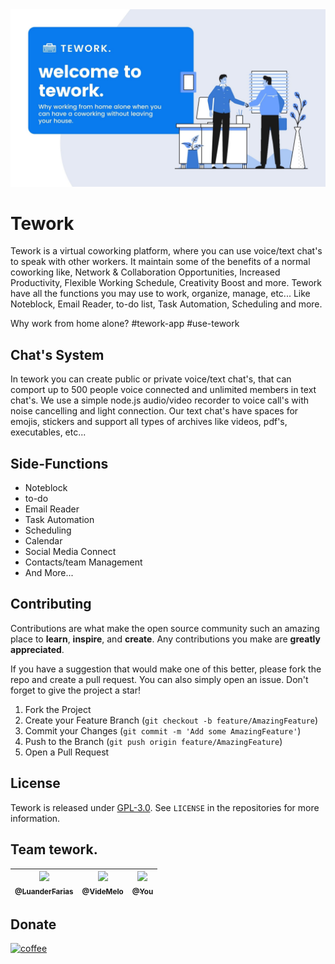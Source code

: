 <a href="https://github.com/tework">
  <kbd>
    <img src="/welcome.jpg" alt="banner"/>
  </kbd>
</a>

# Tework

Tework is a virtual coworking platform, where you can use voice/text chat's to speak with other workers. It maintain some of the benefits of a normal coworking like, Network & Collaboration Opportunities, Increased Productivity, Flexible Working Schedule, Creativity Boost and more. Tework have all the functions you may use to work, organize, manage, etc... Like Noteblock, Email Reader, to-do list, Task Automation, Scheduling and more.

Why work from home alone? #tework-app #use-tework

## Chat's System

In tework you can create public or private voice/text chat's, that can comport up to 500 people voice connected and unlimited members in text chat's. We use a simple node.js audio/video recorder to voice call's with noise cancelling and light connection. Our text chat's have spaces for emojis, stickers and support all types of archives like videos, pdf's, executables, etc...

## Side-Functions

- Noteblock
- to-do
- Email Reader
- Task Automation
- Scheduling
- Calendar
- Social Media Connect
- Contacts/team Management
- And More...

## Contributing

Contributions are what make the open source community such an amazing place to **learn**, **inspire**, and **create**. Any contributions you make are **greatly appreciated**.

If you have a suggestion that would make one of this better, please fork the repo and create a pull request. You can also simply open an issue.
Don't forget to give the project a star!

1. Fork the Project
2. Create your Feature Branch (`git checkout -b feature/AmazingFeature`)
3. Commit your Changes (`git commit -m 'Add some AmazingFeature'`)
4. Push to the Branch (`git push origin feature/AmazingFeature`)
5. Open a Pull Request

## License

Tework is released under <a href="https://choosealicense.com/licenses/gpl-3.0/">GPL-3.0</a>. See `LICENSE` in the repositories for more information.

## Team tework.

| [<img src="https://github.com/luanderfarias.png?size=115" width=115><br><sub>@LuanderFarias</sub>](https://github.com/luanderfarias)| [<img src="https://github.com/videmelo.png?size=115" width=115><br><sub>@VideMelo</sub>](https://github.com/videmelo) | [<img src="https://images.emojiterra.com/twitter/v14.0/512px/1faf5.png?size=115" width=115><br><sub>@You</sub>](https://github.com/tework) |
| :---: | :---: | :---: |

## Donate
[![coffee](https://img.shields.io/badge/Buy_Us_A_Coffee-FFDD00?style=for-the-badge&logo=buy-me-a-coffee&logoColor=black)](https://www.buymeacoffee.com/nikoidot)
